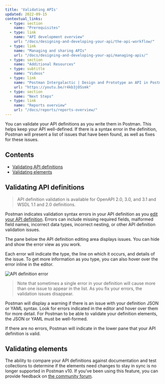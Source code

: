 ```yaml
---
title: 'Validating APIs'
updated: 2022-09-15
contextual_links:
  - type: section
    name: "Prerequisites"
  - type: link
    name: "API development overview"
    url: "/docs/designing-and-developing-your-api/the-api-workflow/"
  - type: link
    name: "Managing and sharing APIs"
    url: "/docs/designing-and-developing-your-api/managing-apis/"
  - type: section
    name: "Additional Resources"
  - type: subtitle
    name: "Videos"
  - type: link
    name: "Postman Intergalactic | Design and Prototype an API in Postman"
    url: "https://youtu.be/r4kb3jOSsmk"
  - type: section
    name: "Next Steps"
  - type: link
    name: "Reports overview"
    url: "/docs/reports/reports-overview/"
---
```


You can validate your API definitions as you write them in Postman<!--, and validate your elements (collections and tests) against your schema-->. This helps keep your API well-defined<!--and ensures that your elements are in sync with your schema-->. If there is a syntax error in the definition<!--or elements don't match it-->, Postman will present a list of issues that have been found, as well as fixes for these issues. <!--You can then apply fixes to the API elements and revalidate them.-->

## Contents

* [Validating API definitions](#validating-api-definitions)
* [Validating elements](#validating-elements)

## Validating API definitions

> API definition validation is available for OpenAPI 2.0, 3.0, and 3.1 and WSDL 1.1 and 2.0 definitions.

Postman indicates validation syntax errors in your API definition as you [edit your API definition](/docs/designing-and-developing-your-api/developing-an-api/defining-an-api/). Errors can include missing required fields, malformed field names, incorrect data types, incorrect nesting, or other API definition validation issues.

The pane below the API definition editing area displays issues. You can hide and show the error view as you work.

Each error will indicate the type, the line on which it occurs, and details of the issue. To get more information as you type, you can also hover over the error inline in the editor.

![API definition error](https://assets.postman.com/postman-docs/v10/schema-validation-error-open-v10.jpg)

> Note that sometimes a single error in your definition will cause more than one issue to appear in the list. As you fix your errors, the validation issues disappear.

Postman will display a warning if there is an issue with your definition JSON or YAML syntax. Look for errors indicated in the editor and hover over them for more detail. For Postman to be able to validate your definition elements, the JSON or YAML must be well-formed.

If there are no errors, Postman will indicate in the lower pane that your API definition is valid.

<!--## Validating elements

> Element validation is available for OpenAPI 3.0 and WSDL 1.1 and 2.0 schemas.

You can compare your API schemas against documentation collections and tests  associated with it to determine if the elements need changes to stay in sync. For example, if you add a new method to your API schema, validation will indicate you need to add the method to your associated documentation. Or when you add a new element to an API, you can run a validation to check the element against the current API schema for issues.

Each element has a **Validate** column next to it. Open your API from the sidebar and locate the element:

* Documentation collections are on the API's overview.
* To view tests, select **Test and Automation**.

To validate a new element, select **Validate** in the validate column next to the element. To re-validate an element, select the status, then select **Validate Again**.

Once the validation is complete, a checkmark will appear next to the element if no issues have been found, or a warning message stating that issues are found. If there are issues, select the status, then select **Review Issues** to review them.

![Test validation](https://assets.postman.com/postman-docs/api-builder-test-validation.jpg)

### Validating requests

If you want your requests to be validated, your collection must be linked to an API.

A collection is linked to an API if you [generate it from a schema](/docs/designing-and-developing-your-api/developing-an-api/defining-an-api/#generating-an-api-definition) or [add it as a relation to an existing API](/docs/designing-and-developing-your-api/developing-an-api/adding-api-elements/#adding-a-collection).

Postman validates a request when it's sent. If there are issues with the request, Postman displays a warning message showing the number of issues next to the name of the request.

## Accessing issues

You can review the issues found during validation to fix issues in your collections or schemas.

If an issue arises when you run a request, select the warning message next to the name of the request (for example, **1 issue**). This will open a pane on the right indicating detailed information about which component of the request is affected and what the issue itself is, and a direct link to the API against which the request is validated. Select the link to open the API within Postman.

> You can select a specific issue to access the relevant request component.

If your issue relates to another element, open your API from the sidebar and locate the element:

* Documentation and collections are on the API's overview.
* To view tests, select **Test and Automation**.

If Postman finds any issues during validation, view them by selecting **Issues found > View issues**. This will take you to a page summarizing validation issues.

## Updating API elements

The issue summary indicates the [details of each issue](#understanding-the-issue-summary) and provides fixes you can [automatically apply](#applying-changes-to-api-elements) to the corresponding API element.

### Understanding the issue summary

The validation summary lists all the issues found between the generated collection and the API schema. You can select suggested changes to make to the collection.

![review issues sidebar](https://assets.postman.com/postman-docs/api-builder-validation-sync.jpg)

> You can select the request name or the request element in the right sidebar to go directly to the corresponding issues.

The review contains details on what changes need to be made for the API element to be in sync with the schema again.

### Applying changes to API elements

You can individually select the changes to be applied to the API element as you review them. Select the change you want to apply, then select the checkbox next to it. Repeat the same action for each change you would like to apply.

When you're done selecting the changes to apply, select **Confirm Changes to Collection**.

You can also apply all changes by selecting **Select all changes**, then **Confirm Changes to Collection**.

You can access the updated API element by selecting **View Updated Collection** from the confirmation screen. If you didn't apply all changes, you can also review the remaining issues by selecting **View Remaining Issues**.
-->

## Validating elements

The ability to compare your API definitions against documentation and test collections to determine if the elements need changes to stay in sync is no longer supported in Postman v10. If you've been using this feature, you can provide feedback on [the community forum](https://community.postman.com/t/user-feedback-updating-api-elements/13308).

